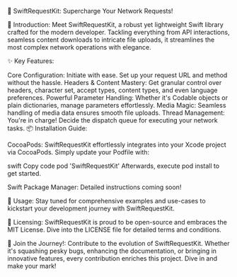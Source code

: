 🚀 SwiftRequestKit: Supercharge Your Network Requests!

📖 Introduction:
Meet SwiftRequestKit, a robust yet lightweight Swift library crafted for the modern developer. Tackling everything from API interactions, seamless content downloads to intricate file uploads, it streamlines the most complex network operations with elegance.

✨ Key Features:

Core Configuration: Initiate with ease. Set up your request URL and method without the hassle.
Headers & Content Mastery: Get granular control over headers, character set, accept types, content types, and even language preferences.
Powerful Parameter Handling: Whether it's Codable objects or plain dictionaries, manage parameters effortlessly.
Media Magic: Seamless handling of media data ensures smooth file uploads.
Thread Management: You're in charge! Decide the dispatch queue for executing your network tasks.
📦 Installation Guide:

CocoaPods:
SwiftRequestKit effortlessly integrates into your Xcode project via CocoaPods. Simply update your Podfile with:

swift
Copy code
pod 'SwiftRequestKit'
Afterwards, execute pod install to get started.

Swift Package Manager:
Detailed instructions coming soon!

🎯 Usage:
Stay tuned for comprehensive examples and use-cases to kickstart your development journey with SwiftRequestKit.

📄 Licensing:
SwiftRequestKit is proud to be open-source and embraces the MIT License. Dive into the LICENSE file for detailed terms and conditions.

🤝 Join the Journey!:
Contribute to the evolution of SwiftRequestKit. Whether it's squashing pesky bugs, enhancing the documentation, or bringing in innovative features, every contribution enriches this project. Dive in and make your mark!
